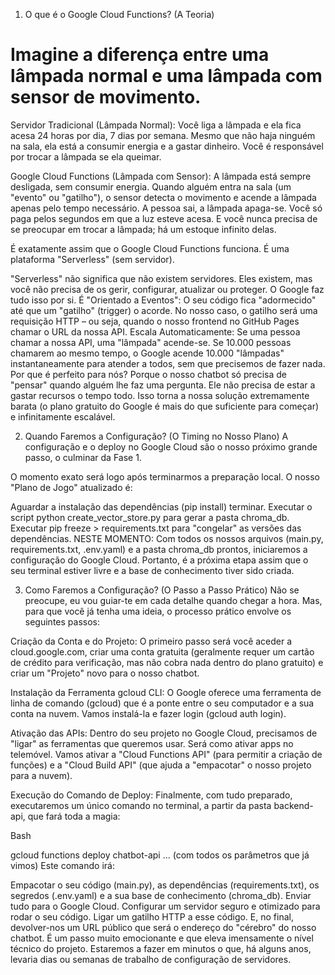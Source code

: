 1. O que é o Google Cloud Functions? (A Teoria)
# Imagine a diferença entre uma lâmpada normal e uma lâmpada com sensor de movimento.

Servidor Tradicional (Lâmpada Normal): Você liga a lâmpada e ela fica acesa 24 horas por dia, 7 dias por semana. Mesmo que não haja ninguém na sala, ela está a consumir energia e a gastar dinheiro. Você é responsável por trocar a lâmpada se ela queimar.

Google Cloud Functions (Lâmpada com Sensor): A lâmpada está sempre desligada, sem consumir energia. Quando alguém entra na sala (um "evento" ou "gatilho"), o sensor detecta o movimento e acende a lâmpada apenas pelo tempo necessário. A pessoa sai, a lâmpada apaga-se. Você só paga pelos segundos em que a luz esteve acesa. E você nunca precisa de se preocupar em trocar a lâmpada; há um estoque infinito delas.

É exatamente assim que o Google Cloud Functions funciona. É uma plataforma "Serverless" (sem servidor).

"Serverless" não significa que não existem servidores. Eles existem, mas você não precisa de os gerir, configurar, atualizar ou proteger. O Google faz tudo isso por si.
É "Orientado a Eventos": O seu código fica "adormecido" até que um "gatilho" (trigger) o acorde. No nosso caso, o gatilho será uma requisição HTTP – ou seja, quando o nosso frontend no GitHub Pages chamar o URL da nossa API.
Escala Automaticamente: Se uma pessoa chamar a nossa API, uma "lâmpada" acende-se. Se 10.000 pessoas chamarem ao mesmo tempo, o Google acende 10.000 "lâmpadas" instantaneamente para atender a todos, sem que precisemos de fazer nada.
Por que é perfeito para nós?
Porque o nosso chatbot só precisa de "pensar" quando alguém lhe faz uma pergunta. Ele não precisa de estar a gastar recursos o tempo todo. Isso torna a nossa solução extremamente barata (o plano gratuito do Google é mais do que suficiente para começar) e infinitamente escalável.

2. Quando Faremos a Configuração? (O Timing no Nosso Plano)
A configuração e o deploy no Google Cloud são o nosso próximo grande passo, o culminar da Fase 1.

O momento exato será logo após terminarmos a preparação local. O nosso "Plano de Jogo" atualizado é:

Aguardar a instalação das dependências (pip install) terminar.
Executar o script python create_vector_store.py para gerar a pasta chroma_db.
Executar pip freeze > requirements.txt para "congelar" as versões das dependências.
NESTE MOMENTO: Com todos os nossos arquivos (main.py, requirements.txt, .env.yaml) e a pasta chroma_db prontos, iniciaremos a configuração do Google Cloud.
Portanto, é a próxima etapa assim que o seu terminal estiver livre e a base de conhecimento tiver sido criada.

3. Como Faremos a Configuração? (O Passo a Passo Prático)
Não se preocupe, eu vou guiar-te em cada detalhe quando chegar a hora. Mas, para que você já tenha uma ideia, o processo prático envolve os seguintes passos:

Criação da Conta e do Projeto: O primeiro passo será você aceder a cloud.google.com, criar uma conta gratuita (geralmente requer um cartão de crédito para verificação, mas não cobra nada dentro do plano gratuito) e criar um "Projeto" novo para o nosso chatbot.

Instalação da Ferramenta gcloud CLI: O Google oferece uma ferramenta de linha de comando (gcloud) que é a ponte entre o seu computador e a sua conta na nuvem. Vamos instalá-la e fazer login (gcloud auth login).

Ativação das APIs: Dentro do seu projeto no Google Cloud, precisamos de "ligar" as ferramentas que queremos usar. Será como ativar apps no telemóvel. Vamos ativar a "Cloud Functions API" (para permitir a criação de funções) e a "Cloud Build API" (que ajuda a "empacotar" o nosso projeto para a nuvem).

Execução do Comando de Deploy: Finalmente, com tudo preparado, executaremos um único comando no terminal, a partir da pasta backend-api, que fará toda a magia:

Bash

gcloud functions deploy chatbot-api ... (com todos os parâmetros que já vimos)
Este comando irá:

Empacotar o seu código (main.py), as dependências (requirements.txt), os segredos (.env.yaml) e a sua base de conhecimento (chroma_db).
Enviar tudo para o Google Cloud.
Configurar um servidor seguro e otimizado para rodar o seu código.
Ligar um gatilho HTTP a esse código.
E, no final, devolver-nos um URL público que será o endereço do "cérebro" do nosso chatbot.
É um passo muito emocionante e que eleva imensamente o nível técnico do projeto. Estaremos a fazer em minutos o que, há alguns anos, levaria dias ou semanas de trabalho de configuração de servidores.